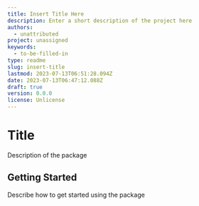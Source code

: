```yaml
---
title: Insert Title Here
description: Enter a short description of the project here
authors:
  - unattributed
project: unassigned
keywords:
  - to-be-filled-in
type: readme
slug: insert-title
lastmod: 2023-07-13T06:51:28.094Z
date: 2023-07-13T06:47:12.088Z
draft: true
version: 0.0.0
license: Unlicense
---
```


# Title

Description of the package

## Getting Started

Describe how to get started using the package
